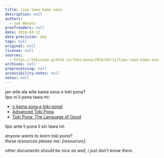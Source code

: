 ```yaml
---
title: lipu tawa kama sona
description: null
authors:
  - jan Wenato
proofreaders: null
date: 2016-03-12
date-precision: day
tags: null
original: null
license: null
sources:
  - https://tokisona.github.io/toki/pona/2016/03/12/lipu-tawa-kama-sona.html
archives: null
preprocessing: null
accessibility-notes: null
notes: null
---
```


jan wile ala wile kama sona e toki pona?  \
lipo ni li pona tawa mi:

* [o kama sona e toki pona!](http://tokipona.net/tp/janpije/okamasona.php)
* [Advanced Toki Pona](http://www.memrise.com/course/443499/advanced-toki-pona/)
* [Toki Pona: The Language of Good](http://www.amazon.com/Toki-Pona-The-Language-Good/dp/0978292308)

lipo ante li pona li sin tawa mi.

*anyone wants to learn toki pona?  \
these resources please me: \[resources\].*

*other documents should be nice as well, i just don’t know them.*
